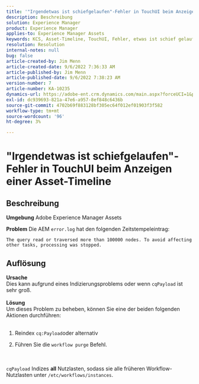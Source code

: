```yaml
---
title: '"Irgendetwas ist schiefgelaufen"-Fehler in TouchUI beim Anzeigen einer Asset-Timeline'
description: Beschreibung
solution: Experience Manager
product: Experience Manager
applies-to: Experience Manager Assets
keywords: KCS, Asset-Timeline, TouchUI, Fehler, etwas ist schief gelaufen, AEM, Adobe Experience Manager, 6.3
resolution: Resolution
internal-notes: null
bug: false
article-created-by: Jim Menn
article-created-date: 9/6/2022 7:36:33 AM
article-published-by: Jim Menn
article-published-date: 9/6/2022 7:38:23 AM
version-number: 7
article-number: KA-10235
dynamics-url: https://adobe-ent.crm.dynamics.com/main.aspx?forceUCI=1&pagetype=entityrecord&etn=knowledgearticle&id=8dbc5d9e-b62d-ed11-9db1-0022480866ad
exl-id: dc939693-821a-47e6-a957-8ef848c6436b
source-git-commit: 4702b69f883128bf305ec64f012ef01903f3f582
workflow-type: tm+mt
source-wordcount: '96'
ht-degree: 3%

---
```


# &quot;Irgendetwas ist schiefgelaufen&quot;-Fehler in TouchUI beim Anzeigen einer Asset-Timeline

## Beschreibung


<b>Umgebung</b>
Adobe Experience Manager Assets

<b>Problem</b>
Die AEM `error.log` hat den folgenden Zeitstempeleintrag:


```
The query read or traversed more than 100000 nodes. To avoid affecting other tasks, processing was stopped.
```



## Auflösung

<b>Ursache</b><br>Dies kann aufgrund eines Indizierungsproblems oder wenn `cqPayload` ist sehr groß. <br> <br><b>Lösung</b><br>Um dieses Problem zu beheben, können Sie eine der beiden folgenden Aktionen durchführen: <br> <br>
1. Reindex `cq:Payload`oder alternativ


2. Führen Sie die `workflow purge` Befehl.

<br> <br>`cqPayload` Indizes <b>all</b> Nutzlasten, sodass sie alle früheren Workflow-Nutzlasten unter `/etc/workflows/instances`.
